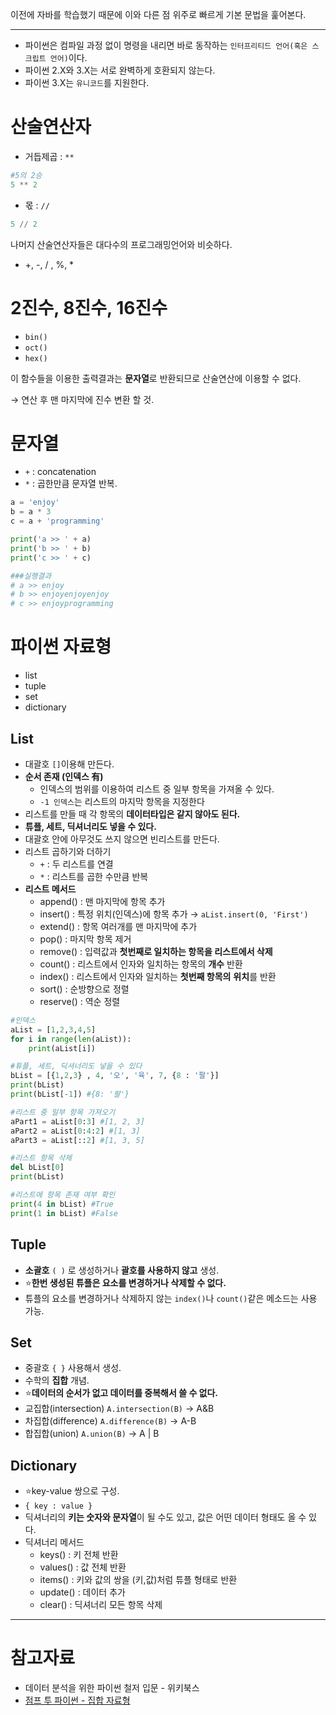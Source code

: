 이전에 자바를 학습했기 때문에 이와 다른 점 위주로 빠르게 기본 문법을 훑어본다.

---

- 파이썬은 컴파일 과정 없이 명령을 내리면 바로 동작하는 `인터프리티드 언어(혹은 스크립트 언어)`이다.
- 파이썬 2.X와 3.X는 서로 완벽하게 호환되지 않는다.
- 파이썬 3.X는 `유니코드`를 지원한다.

# 산술연산자

- 거듭제곱 : `**`

```python
#5의 2승
5 ** 2
```

- 몫 : `//`

```python
5 // 2
```

나머지 산술연산자들은 대다수의 프로그래밍언어와 비슷하다.

- +, -, / , %, *

# 2진수, 8진수, 16진수

- `bin()`
- `oct()`
- `hex()`

이 함수들을 이용한 출력결과는 **문자열**로 반환되므로 산술연산에 이용할 수 없다.

→ 연산 후 맨 마지막에 진수 변환 할 것.

# 문자열

- `+` : concatenation
- `*` : 곱한만큼 문자열 반복.

```python
a = 'enjoy'
b = a * 3
c = a + 'programming'

print('a >> ' + a)
print('b >> ' + b)
print('c >> ' + c)

###실행결과
# a >> enjoy
# b >> enjoyenjoyenjoy
# c >> enjoyprogramming
```

# 파이썬 자료형

- list
- tuple
- set
- dictionary

## List

- 대괄호 `[]`이용해 만든다.
- **순서 존재 (인덱스 有)**
    - 인덱스의 범위를 이용하여 리스트 중 일부 항목을 가져올 수 있다.
    - `-1 인덱스`는 리스트의 마지막 항목을 지정한다
- 리스트를 만들 때 각 항목의 **데이터타입은 같지 않아도 된다.**
- **튜플, 세트, 딕셔너리도 넣을 수 있다.**
- 대괄호 안에 아무것도 쓰지 않으면 빈리스트를 만든다.
- 리스트 곱하기와 더하기
    - `+` : 두 리스트를 연결
    - `*` : 리스트를 곱한 수만큼 반복
- **리스트 메서드**
    - append() : 맨 마지막에 항목 추가
    - insert() : 특정 위치(인덱스)에 항목 추가 → `aList.insert(0, 'First')`
    - extend() : 항목 여러개를 맨 마지막에 추가
    - pop() : 마지막 항목 제거
    - remove() : 입력값과 **첫번째로 일치하는 항목을 리스트에서 삭제**
    - count() : 리스트에서 인자와 일치하는 항목의 **개수** 반환
    - index() : 리스트에서 인자와 일치하는 **첫번째 항목의** **위치**를 반환
    - sort() : 순방향으로 정렬
    - reserve() : 역순 정렬

```python
#인덱스
aList = [1,2,3,4,5]
for i in range(len(aList)):
    print(aList[i])

#튜플, 세트, 딕셔너리도 넣을 수 있다
bList = [{1,2,3} , 4, '오', '육', 7, {8 : '팔'}]
print(bList)
print(bList[-1]) #{8: '팔'}

#리스트 중 일부 항목 가져오기
aPart1 = aList[0:3] #[1, 2, 3]
aPart2 = aList[0:4:2] #[1, 3]
aPart3 = aList[::2] #[1, 3, 5]

#리스트 항목 삭제
del bList[0]
print(bList)

#리스트에 항목 존재 여부 확인
print(4 in bList) #True
print(1 in bList) #False
```

## Tuple

- **소괄호** `( )` 로 생성하거나 **괄호를 사용하지 않고** 생성.
- ⭐**한번 생성된 튜플은 요소를 변경하거나 삭제할 수 없다.**
- 튜플의 요소를 변경하거나 삭제하지 않는 `index()`나 `count()`같은 메소드는 사용 가능.

## Set

- 중괄호 `{ }`  사용해서 생성.
- 수학의 **집합** 개념.
- ⭐**데이터의 순서가 없고 데이터를 중복해서 쓸 수 없다.**
- 교집합(intersection) `A.intersection(B)` → A&B
- 차집합(difference) `A.difference(B)` → A-B
- 합집합(union) `A.union(B)` → A | B

## Dictionary

- ⭐key-value 쌍으로 구성.
- `{ key : value }`
- 딕셔너리의 **키는 숫자와 문자열**이 될 수도 있고, 값은 어떤 데이터 형태도 올 수 있다.
- 딕셔너리 메서드
    - keys() : 키 전체 반환
    - values() : 값 전체 반환
    - items() : 키와 값의 쌍을 (키,값)처럼 튜플 형태로 반환
    - update() : 데이터 추가
    - clear() : 딕셔너리 모든 항목 삭제

---

# 참고자료

- 데이터 분석을 위한 파이썬 철저 입문 - 위키북스
- [점프 투 파이썬 - 집합 자료형](https://wikidocs.net/1015)
